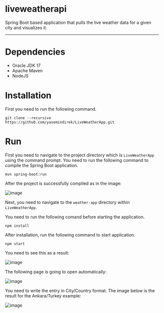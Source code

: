 # liveweatherapi
 Spring Boot based application that pulls the live weather data for a given city and visualizes it.

****
<h1>Dependencies</h1>

* Oracle JDK 17
* Apache Maven
* NodeJS 

<h1>Installation</h1>

First you need to run the following command.
```
git clone --recursive https://github.com/yasemindirek/LiveWeatherApp.git
```

<h1>Run</h1>

First you need to navigate to the project directory which is `LiveWeatherApp` using the command prompt. You need to run the following command to compile the Spring Boot application.

```
mvn spring-boot:run
```

After the project is successfully compiled as in the image:

![image](https://user-images.githubusercontent.com/92397922/216609002-a118e370-8c54-4c71-abda-9583e1d0f3e6.png)

Next, you need to navigate to the `weather-app` directory within `LiveWeatherApp`.

You need to run the following comand before starting the application.

```
npm install
```
After installation, run the following command to start application.

```
npm start
```
You need to see this as a result:

![image](https://user-images.githubusercontent.com/92397922/216610585-958ec76b-5bac-4da2-abfd-25fee89e1113.png)

The following page is going to open automatically:

![image](https://user-images.githubusercontent.com/92397922/216611390-bf9f3d0f-5966-4a12-83d1-f1f5626d8456.png)

You need to write the entry in City/Country format. The image below is the result for the Ankara/Turkey example: 

![image](https://user-images.githubusercontent.com/92397922/216612246-655d4e12-6235-4435-a06a-adabf1559bf8.png)





